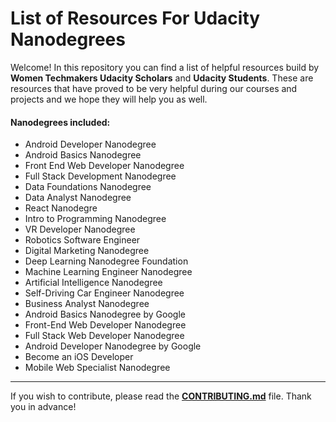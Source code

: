 # List of Resources For Udacity Nanodegrees

Welcome! In this repository you can find a list of helpful resources build by **Women Techmakers Udacity Scholars** and **Udacity Students**. These are resources that have proved to be very helpful during our courses and projects and we hope they will help you as well.

#### Nanodegrees included:
- Android Developer Nanodegree
- Android Basics Nanodegree
- Front End Web Developer Nanodegree
- Full Stack Development Nanodegree
- Data Foundations Nanodegree
- Data Analyst Nanodegree 
- React Nanodegre
- Intro to Programming Nanodegree
- VR Developer Nanodegree
- Robotics Software Engineer
- Digital Marketing Nanodegree
- Deep Learning Nanodegree Foundation
- Machine Learning Engineer Nanodegree
- Artificial Intelligence Nanodegree
- Self-Driving Car Engineer Nanodegree
- Business Analyst Nanodegree
- Android Basics Nanodegree by Google
- Front-End Web Developer Nanodegree
- Full Stack Web Developer Nanodegree
- Android Developer Nanodegree by Google
- Become an iOS Developer
- Mobile Web Specialist Nanodegree

---

If you wish to contribute, please read the [**CONTRIBUTING.md**](CONTRIBUTING.md) file. Thank you in advance!
